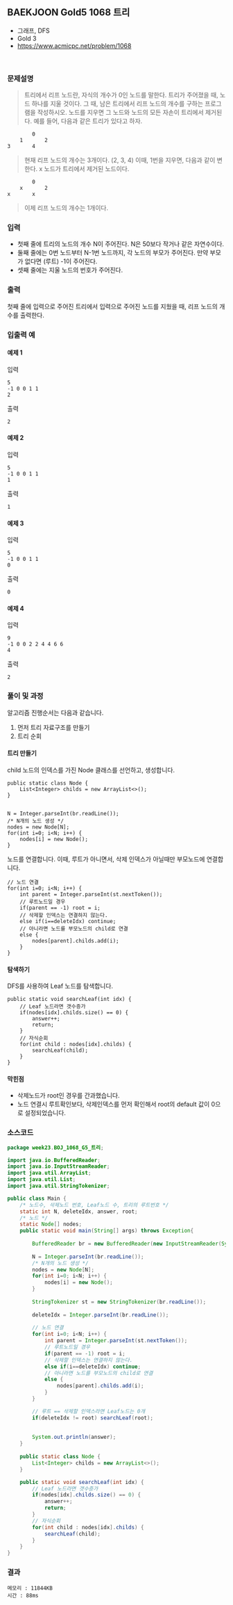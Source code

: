 ## BAEKJOON Gold5 1068 트리
- 그래프, DFS
- Gold 3
- https://www.acmicpc.net/problem/1068
<br>

### 문제설명

> 트리에서 리프 노드란, 자식의 개수가 0인 노드를 말한다.
트리가 주어졌을 때, 노드 하나를 지울 것이다. 그 때, 남은 트리에서 리프 노드의 개수를 구하는 프로그램을 작성하시오. 노드를 지우면 그 노드와 노드의 모든 자손이 트리에서 제거된다.
예를 들어, 다음과 같은 트리가 있다고 하자.

```
		0
	1		2
3		4
```
> 현재 리프 노드의 개수는 3개이다. (2, 3, 4) 이때, 1번을 지우면, 다음과 같이 변한다. x 노드가 트리에서 제거된 노드이다.

```
		0
	x		2
x		x
```
>  이제 리프 노드의 개수는 1개이다.




### 입력
- 첫째 줄에 트리의 노드의 개수 N이 주어진다. N은 50보다 작거나 같은 자연수이다. 
- 둘째 줄에는 0번 노드부터 N-1번 노드까지, 각 노드의 부모가 주어진다. 만약 부모가 없다면 (루트) -1이 주어진다. 
- 셋째 줄에는 지울 노드의 번호가 주어진다.

### 출력
첫째 줄에 입력으로 주어진 트리에서 입력으로 주어진 노드를 지웠을 때, 리프 노드의 개수를 출력한다.

### 입출력 예

#### 예제 1
입력

```
5
-1 0 0 1 1
2
```

출력

```
2
```

#### 예제 2
입력

```
5
-1 0 0 1 1
1
```

출력

```
1
```

#### 예제 3
입력

```
5
-1 0 0 1 1
0
```

출력

```
0
```

#### 예제 4
입력

```
9
-1 0 0 2 2 4 4 6 6
4
```

출력

```
2
```

### 풀이 및 과정

알고리즘 진행순서는 다음과 같습니다.
1. 먼저 트리 자료구조를 만들기
2. 트리 순회

#### 트리 만들기
child 노드의 인덱스를 가진 Node 클래스를 선언하고, 생성합니다.

```
public static class Node {
	List<Integer> childs = new ArrayList<>();
}


N = Integer.parseInt(br.readLine());
/* N개의 노드 생성 */
nodes = new Node[N];
for(int i=0; i<N; i++) {
	nodes[i] = new Node();
}
```

노드를 연결합니다. 이때, 루트가 아니면서, 삭제 인덱스가 아닐때만 부모노드에 연결합니다.

```
// 노드 연결
for(int i=0; i<N; i++) {
	int parent = Integer.parseInt(st.nextToken());
	// 루트노드일 경우
	if(parent == -1) root = i;
	// 삭제할 인덱스는 연결하지 않는다.
	else if(i==deleteIdx) continue;
	// 아니라면 노드를 부모노드의 child로 연결
	else {
		nodes[parent].childs.add(i);
	}
}
```

#### 탐색하기
DFS를 사용하여 Leaf 노드를 탐색합니다.

```
public static void searchLeaf(int idx) {
	// Leaf 노드라면 갯수증가
	if(nodes[idx].childs.size() == 0) {
		answer++;
		return;
	}
	// 자식순회
	for(int child : nodes[idx].childs) {
		searchLeaf(child);
	}
}
```


#### 막힌점
- 삭제노드가 root인 경우를 간과했습니다.
- 노드 연결시 루트확인보다, 삭제인덱스를 먼저 확인해서 root의 default 값이 0으로 설정되었습니다.

### 소스코드
```java
package week23.BOJ_1068_G5_트리;

import java.io.BufferedReader;
import java.io.InputStreamReader;
import java.util.ArrayList;
import java.util.List;
import java.util.StringTokenizer;

public class Main {
	/* 노드수, 삭제노드 번호, Leaf노드 수, 트리의 루트번호 */
	static int N, deleteIdx, answer, root;
	/* 노드 */
	static Node[] nodes;
	public static void main(String[] args) throws Exception{
		
		BufferedReader br = new BufferedReader(new InputStreamReader(System.in));
		
		N = Integer.parseInt(br.readLine());
		/* N개의 노드 생성 */
		nodes = new Node[N];
		for(int i=0; i<N; i++) {
			nodes[i] = new Node();
		}
		
		StringTokenizer st = new StringTokenizer(br.readLine());
		
		deleteIdx = Integer.parseInt(br.readLine());
		
		// 노드 연결
		for(int i=0; i<N; i++) {
			int parent = Integer.parseInt(st.nextToken());
			// 루트노드일 경우
			if(parent == -1) root = i;
			// 삭제할 인덱스는 연결하지 않는다.
			else if(i==deleteIdx) continue;
			// 아니라면 노드를 부모노드의 child로 연결
			else {
				nodes[parent].childs.add(i);
			}
		}

		// 루트 == 삭제할 인덱스라면 Leaf노드는 0개
		if(deleteIdx != root) searchLeaf(root);
		
		
		System.out.println(answer);
	}
	
	public static class Node {
		List<Integer> childs = new ArrayList<>();
	}

	public static void searchLeaf(int idx) {
		// Leaf 노드라면 갯수증가
		if(nodes[idx].childs.size() == 0) {
			answer++;
			return;
		}
		// 자식순회
		for(int child : nodes[idx].childs) {
			searchLeaf(child);
		}
	}
}


```

### 결과
```
메모리 : 11844KB
시간 : 88ms
```
